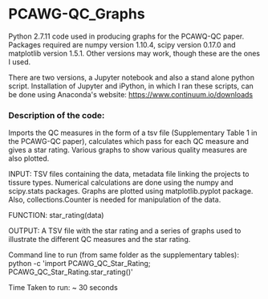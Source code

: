# PCAWG-QC_Graphs
Python 2.7.11 code used in producing graphs for the PCAWQ-QC paper. Packages required are numpy version 1.10.4, scipy version 0.17.0 and matplotlib version 1.5.1. Other versions may work, though these are the ones I used.

There are two versions, a Jupyter notebook and also a stand alone python script. Installation of Jupyter and iPython, in which I ran these scripts, can be done using Anaconda's website: https://www.continuum.io/downloads

### Description of the code:

Imports the QC measures in the form of a tsv file (Supplementary Table 1 in the PCAWG-QC paper), calculates which pass for each QC measure and gives a star rating. Various graphs to show various quality measures are also plotted.
		
INPUT: TSV files containing the data, metadata file linking the projects to tissure types. Numerical calculations are done using the numpy and scipy.stats packages. Graphs are plotted using matplotlib.pyplot package. Also, collections.Counter is needed for manipulation of the data.

FUNCTION: star_rating(data)

OUTPUT: A TSV file with the star rating and a series of graphs used to illustrate the different QC measures and the star rating.

Command line to run (from same folder as the supplementary tables):
python -c 'import PCAWG_QC_Star_Rating; PCAWG_QC_Star_Rating.star_rating()'

Time Taken to run: ~ 30 seconds
